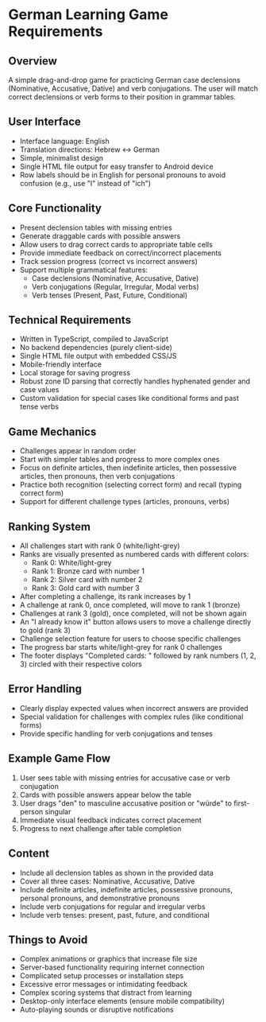 # German Learning Game Requirements

## Overview
A simple drag-and-drop game for practicing German case declensions (Nominative, Accusative, Dative) and verb conjugations. The user will match correct declensions or verb forms to their position in grammar tables.

## User Interface
- Interface language: English
- Translation directions: Hebrew ↔ German
- Simple, minimalist design
- Single HTML file output for easy transfer to Android device
- Row labels should be in English for personal pronouns to avoid confusion (e.g., use "I" instead of "ich")

## Core Functionality
- Present declension tables with missing entries
- Generate draggable cards with possible answers
- Allow users to drag correct cards to appropriate table cells
- Provide immediate feedback on correct/incorrect placements
- Track session progress (correct vs incorrect answers)
- Support multiple grammatical features:
  - Case declensions (Nominative, Accusative, Dative)
  - Verb conjugations (Regular, Irregular, Modal verbs)
  - Verb tenses (Present, Past, Future, Conditional)

## Technical Requirements
- Written in TypeScript, compiled to JavaScript
- No backend dependencies (purely client-side)
- Single HTML file output with embedded CSS/JS
- Mobile-friendly interface
- Local storage for saving progress
- Robust zone ID parsing that correctly handles hyphenated gender and case values
- Custom validation for special cases like conditional forms and past tense verbs

## Game Mechanics
- Challenges appear in random order
- Start with simpler tables and progress to more complex ones
- Focus on definite articles, then indefinite articles, then possessive articles, then pronouns, then verb conjugations
- Practice both recognition (selecting correct form) and recall (typing correct form)
- Support for different challenge types (articles, pronouns, verbs)

## Ranking System
- All challenges start with rank 0 (white/light-grey)
- Ranks are visually presented as numbered cards with different colors:
  - Rank 0: White/light-grey
  - Rank 1: Bronze card with number 1
  - Rank 2: Silver card with number 2
  - Rank 3: Gold card with number 3
- After completing a challenge, its rank increases by 1
- A challenge at rank 0, once completed, will move to rank 1 (bronze)
- Challenges at rank 3 (gold), once completed, will not be shown again
- An "I already know it" button allows users to move a challenge directly to gold (rank 3)
- Challenge selection feature for users to choose specific challenges
- The progress bar starts white/light-grey for rank 0 challenges
- The footer displays "Completed cards: " followed by rank numbers (1, 2, 3) circled with their respective colors

## Error Handling
- Clearly display expected values when incorrect answers are provided
- Special validation for challenges with complex rules (like conditional forms)
- Provide specific handling for verb conjugations and tenses

## Example Game Flow
1. User sees table with missing entries for accusative case or verb conjugation
2. Cards with possible answers appear below the table
3. User drags "den" to masculine accusative position or "würde" to first-person singular
4. Immediate visual feedback indicates correct placement
5. Progress to next challenge after table completion

## Content
- Include all declension tables as shown in the provided data
- Cover all three cases: Nominative, Accusative, Dative
- Include definite articles, indefinite articles, possessive pronouns, personal pronouns, and demonstrative pronouns
- Include verb conjugations for regular and irregular verbs
- Include verb tenses: present, past, future, and conditional

## Things to Avoid
- Complex animations or graphics that increase file size
- Server-based functionality requiring internet connection
- Complicated setup processes or installation steps
- Excessive error messages or intimidating feedback
- Complex scoring systems that distract from learning
- Desktop-only interface elements (ensure mobile compatibility)
- Auto-playing sounds or disruptive notifications
